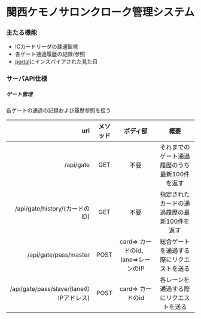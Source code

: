 # 関西ケモノサロンクローク管理システム

### 主たる機能

- ICカードリーダの疎通監視
- 各ゲート通過履歴の記録/参照
- [portal]にインスパイアされた見た目

[portal]:http://www.thinkwithportals.com/

### サーバAPI仕様

##### ゲート管理

各ゲートの通過の記録および履歴参照を担う

| url | メソッド |ボディ部| 概要 |
|--:|:--:|:--:|:--:|
|/api/gate|GET|不要|それまでのゲート通過履歴のうち最新100件を返す|
|/api/gate/history/(カードのID)|GET|不要|指定されたカードの通過履歴の最新100件を返す|
|/api/gate/pass/master|POST|card=> カードのid、lane=>レーンのIP|総合ゲートを通過する際にリクエストを送る|
|/api/gate/pass/slave/(laneのIPアドレス)|POST|card=> カードのid|各レーンを通過する際にリクエストを送る|


